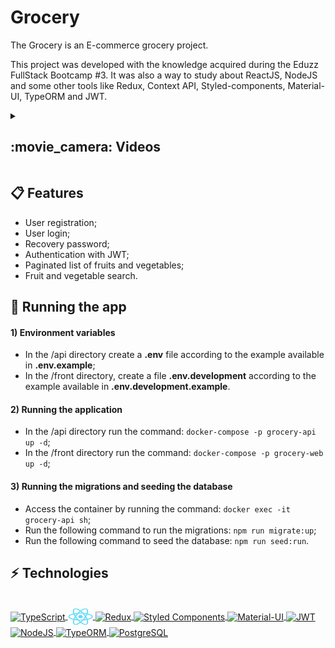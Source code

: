 # Grocery

The Grocery is an E-commerce grocery project.

This project was developed with the knowledge acquired during the Eduzz FullStack Bootcamp #3. It was also a way to study about ReactJS, NodeJS and some other tools like Redux, Context API, Styled-components, Material-UI, TypeORM and JWT.

<details>
 <summary>
 <h2>:movie_camera: Videos</h2>
 </summary>
 <h3>:computer: Desktop</h3>
<img width="100%" src="https://user-images.githubusercontent.com/45208073/179073997-19cabf2a-872e-4c50-9c1b-aa196b6010eb.gif" />
 <h3>:iphone: Tablet</h3>
<img width="100%" src="https://user-images.githubusercontent.com/45208073/179074168-27638430-b2a3-4b86-87a9-b1ce6cff7864.gif" />
</details>

## :clipboard: Features
 - User registration;
 - User login;
 - Recovery password;
 - Authentication with JWT;
 - Paginated list of fruits and vegetables;
 - Fruit and vegetable search.
 
## :rocket: Running the app
#### 1) Environment variables
- In the /api directory create a **.env** file according to the example available in **.env.example**;
- In the /front directory, create a file **.env.development** according to the example available in **.env.development.example**.

#### 2) Running the application
 - In the /api directory run the command: `docker-compose -p grocery-api up -d`;
 - In the /front directory run the command: `docker-compose -p grocery-web up -d`;
 
#### 3) Running the migrations and seeding the database
 - Access the container by running the command: `docker exec -it grocery-api sh`;
 - Run the following command to run the migrations: `npm run migrate:up`;
 - Run the following command to seed the database: `npm run seed:run`.
  
 ## :zap: Technologies
  <div style="display: inline_block"><br>
   <a href="https://www.typescriptlang.org/">
     <img align="center" alt="TypeScript" height="30" width="40" src="https://cdn.jsdelivr.net/gh/devicons/devicon/icons/typescript/typescript-original.svg">
   </a>
   <a href="https://reactjs.org/">
    <img align="center" alt="ReactJS" height="30" width="40" src="https://raw.githubusercontent.com/devicons/devicon/master/icons/react/react-original.svg">
   </a>
   <a href="https://redux.js.org/">
    <img align="center" alt="Redux" height="30" width="40" src="https://cdn.jsdelivr.net/gh/devicons/devicon/icons/redux/redux-original.svg">
   </a>
   <a href="https://styled-components.com/">
    <img align="center" alt="Styled Components" height="30" width="40" src="https://cdn.worldvectorlogo.com/logos/styled-components-1.svg">
   </a>
   <a href="https://mui.com/pt/material-ui/getting-started/overview/">
    <img align="center" alt="Material-UI" height="30" width="40" src="https://cdn.jsdelivr.net/gh/devicons/devicon/icons/materialui/materialui-original.svg">
   </a>
   <a href="https://jwt.io/">
    <img align="center" alt="JWT" height="20" width="60" src="https://seeklogo.com/images/J/jwt-logo-11B708E375-seeklogo.com.png">
   </a>
   <a href="https://nodejs.org/en/">
    <img align="center" alt="NodeJS" height="30" width="40" src="https://cdn.jsdelivr.net/gh/devicons/devicon/icons/nodejs/nodejs-original.svg">
   </a>
   <a href="https://typeorm.io/">
    <img align="center" alt="TypeORM" height="30" width="40" src="https://avatars.githubusercontent.com/u/20165699?s=200&v=4">
   </a>
   <a href="https://www.postgresql.org/">
    <img align="center" alt="PostgreSQL" height="30" width="40" src="https://cdn.jsdelivr.net/gh/devicons/devicon/icons/postgresql/postgresql-plain-wordmark.svg">
   </a>
  </div>
